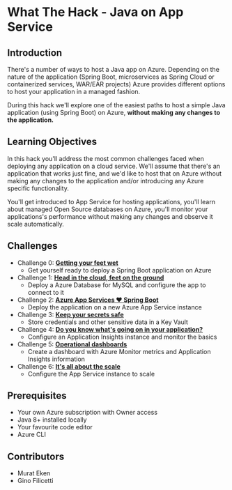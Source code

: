 # What The Hack - Java on App Service

## Introduction

There's a number of ways to host a Java app on Azure. Depending on the nature of the application (Spring Boot, microservices as Spring Cloud or containerized services, WAR/EAR projects) Azure provides different options to host your application in a managed fashion.

During this hack we'll explore one of the easiest paths to host a simple Java application (using Spring Boot) on Azure, **without making any changes to the application.**

## Learning Objectives

In this hack you'll address the most common challenges faced when deploying any application on a cloud service. We'll assume that there's an application that works just fine, and we'd like to host that on Azure without making any changes to the application and/or introducing any Azure specific functionality.

You'll get introduced to App Service for hosting applications, you'll learn about managed Open Source databases on Azure, you'll monitor your applications's performance without making any changes and observe it scale automatically.

## Challenges

- Challenge 0: **[Getting your feet wet](Student/challenge-00.md)**
  - Get yourself ready to deploy a Spring Boot application on Azure
- Challenge 1: **[Head in the cloud, feet on the ground](Student/challenge-01.md)**
  - Deploy a Azure Database for MySQL and configure the app to connect to it
- Challenge 2: **[Azure App Services :heart: Spring Boot](Student/challenge-02.md)**
  - Deploy the application on a new Azure App Service instance
- Challenge 3: **[Keep your secrets safe](Student/challenge-03.md)**
  - Store credentials and other sensitive data in a Key Vault
- Challenge 4: **[Do you know what's going on in your application?](Student/challenge-04.md)**
  - Configure an Application Insights instance and monitor the basics
- Challenge 5: **[Operational dashboards](Student/challenge-05.md)**
  - Create a dashboard with Azure Monitor metrics and Application Insights information
- Challenge 6: **[It's all about the scale](Student/challenge-06.md)**
  - Configure the App Service instance to scale

## Prerequisites

- Your own Azure subscription with Owner access
- Java 8+ installed locally
- Your favourite code editor
- Azure CLI

## Contributors

- Murat Eken
- Gino Filicetti
